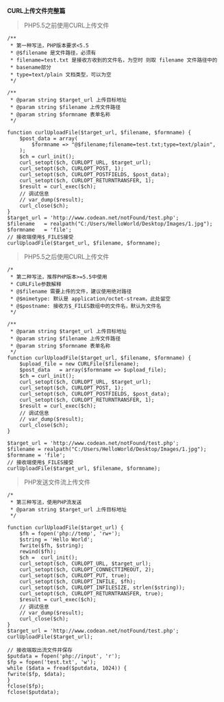 **CURL上传文件完整篇**

> PHP5.5之前使用CURL上传文件

    /**
     * 第一种写法，PHP版本要求<5.5
     * @$filename 是文件路径，必须有
     * filename=test.txt 是接收方收到的文件名，为空时 则取 filename 文件路径中的 
     * basename部分
     * type=text/plain 文档类型，可以为空
     */
 
    /**
     * @param string $target_url 上传目标地址
     * @param string $filename 上传文件路径
     * @param string $formname 表单名称
     */

    function curlUploadFile($target_url, $filename, $formname) {
	    $post_data = array(
	    	$formname => "@$filename;filename=test.txt;type=text/plain",
   		);
	    $ch = curl_init();
	    curl_setopt($ch, CURLOPT_URL, $target_url);
	    curl_setopt($ch, CURLOPT_POST, 1);
	    curl_setopt($ch, CURLOPT_POSTFIELDS, $post_data);
	    curl_setopt($ch, CURLOPT_RETURNTRANSFER, 1);
	    $result = curl_exec($ch);
	    // 调试信息
	    // var_dump($result);
	    curl_close($ch);
    }
    $target_url = 'http://www.codean.net/notFound/test.php';
    $filename 	= realpath("C:/Users/HelloWorld/Desktop/Images/1.jpg");
    $formname	= 'file';
    // 接收端使用$_FILES接受
    curlUploadFile($target_url, $filename, $formname);

> PHP5.5之后使用CURL上传文件

    /*
     * 第二种写法，推荐PHP版本>=5.5中使用
     * CURLFile参数解释
     * @$filename 需要上传的文件，建议使用绝对路径
     * @$mimetype: 默认是 application/octet-stream，此处留空
     * @$postname: 接收方$_FILES数组中的文件名，默认为文件名
     */
     
    /**
     * @param string $target_url 上传目标地址
     * @param string $filename 上传文件路径
     * @param string $formname 表单名称
     */
    function curlUploadFile($target_url, $filename, $formname) {
	    $upload_file = new CURLFile($filename);
	    $post_data   = array($formname => $upload_file);
	    $ch = curl_init();
	    curl_setopt($ch, CURLOPT_URL, $target_url);
	    curl_setopt($ch, CURLOPT_POST, 1);
	    curl_setopt($ch, CURLOPT_POSTFIELDS, $post_data);
	    curl_setopt($ch, CURLOPT_RETURNTRANSFER, 1);
	    $result = curl_exec($ch);
	    // 调试信息
	    // var_dump($result);
	    curl_close($ch);
    }
     
    $target_url = 'http://www.codean.net/notFound/test.php';
    $filename = realpath("C:/Users/HelloWorld/Desktop/Images/1.jpg");
    $formname = 'file';
    // 接收端使用$_FILES接受
    curlUploadFile($target_url, $filename, $formname);

> PHP发送文件流上传文件

    /*
     * 第三种写法，使用PHP流发送
     * @param string $target_url 上传目标地址
     */
     
    function curlUploadFile($target_url) {
	    $fh = fopen('php://temp', 'rw+');
	    $string = 'Hello World';
	    fwrite($fh, $string);
	    rewind($fh);
	    $ch =  curl_init();
	    curl_setopt($ch, CURLOPT_URL, $target_url);
	    curl_setopt($ch, CURLOPT_CONNECTTIMEOUT, 2);
	    curl_setopt($ch, CURLOPT_PUT, true);
	    curl_setopt($ch, CURLOPT_INFILE, $fh);
	    curl_setopt($ch, CURLOPT_INFILESIZE, strlen($string));
	    curl_setopt($ch, CURLOPT_RETURNTRANSFER, true);
	    $result = curl_exec($ch);
	    // 调试信息
	    // var_dump($result);
	    curl_close($ch);
    }
    $target_url = 'http://www.codean.net/notFound/test.php';
    curlUploadFile($target_url);
     
    // 接收端取出流文件并保存
    $putdata = fopen('php://input', 'r');
    $fp = fopen('test.txt', 'w');
    while ($data = fread($putdata, 1024)) {
    fwrite($fp, $data);
    }
    fclose($fp);
    fclose($putdata);